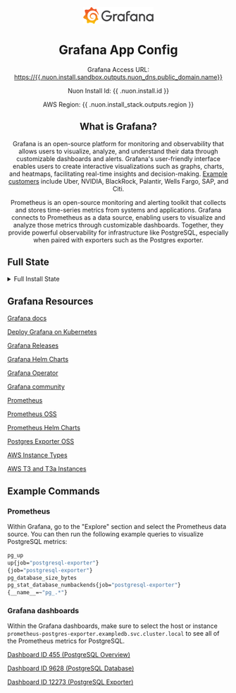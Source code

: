 <center>

<img src="https://raw.githubusercontent.com/grafana/grafana/main/docs/logo-horizontal.png"
     alt="Grafana" width="160" />

<h1>Grafana App Config</h1>

Grafana Access URL: [https://{{.nuon.install.sandbox.outputs.nuon_dns.public_domain.name}}](https://{{.nuon.install.sandbox.outputs.nuon_dns.public_domain.name}})

Nuon Install Id: {{ .nuon.install.id }}

AWS Region: {{ .nuon.install_stack.outputs.region }}

## What is Grafana?

Grafana is an open-source platform for monitoring and observability that allows users to visualize, analyze, and understand their data through customizable dashboards and alerts. Grafana's user-friendly interface enables users to create interactive visualizations such as graphs, charts, and heatmaps, facilitating real-time insights and decision-making. [Example customers](https://grafana.com/success/) include Uber, NVIDIA, BlackRock, Palantir, Wells Fargo, SAP, and Citi.

Prometheus is an open-source monitoring and alerting toolkit that collects and stores time-series metrics from systems and applications. Grafana connects to Prometheus as a data source, enabling users to visualize and analyze those metrics through customizable dashboards. Together, they provide powerful observability for infrastructure like PostgreSQL, especially when paired with exporters such as the Postgres exporter.

</center>

## Full State

<details>
<summary>Full Install State</summary>
<pre>{{ toPrettyJson .nuon }}</pre>
</details>

## Grafana Resources

[Grafana docs](https://github.com/grafana/grafana)

[Deploy Grafana on Kubernetes](https://grafana.com/docs/grafana/latest/setup-grafana/installation/kubernetes/)

[Grafana Releases](https://github.com/grafana/grafana/releases)

[Grafana Helm Charts](https://github.com/grafana/helm-charts)

[Grafana Operator](https://github.com/grafana/grafana-operator)

[Grafana community](https://community.grafana.com/)

[Prometheus](https://prometheus.io/)

[Prometheus OSS](https://github.com/prometheus/prometheus)

[Prometheus Helm Charts](https://github.com/prometheus-community/helm-charts)

[Postgres Exporter OSS](https://github.com/prometheus-community/postgres_exporter)

[AWS Instance Types](https://aws.amazon.com/ec2/instance-types/)

[AWS T3 and T3a Instances](https://aws.amazon.com/ec2/instance-types/t3/)

## Example Commands

### Prometheus

Within Grafana, go to the "Explore" section and select the Prometheus data source. You can then run the following example queries to visualize PostgreSQL metrics:

```bash
pg_up
up{job="postgresql-exporter"}
{job="postgresql-exporter"}
pg_database_size_bytes
pg_stat_database_numbackends{job="postgresql-exporter"}
{__name__=~"pg_.*"}
```

### Grafana dashboards

Within the Grafana dashboards, make sure to select the host or instance <code>prometheus-postgres-exporter.exampledb.svc.cluster.local</code> to see all of the Prometheus metrics for PostgreSQL.

[Dashboard ID 455 (PostgreSQL Overview)](https://grafana.com/grafana/dashboards/455-postgres-overview/)

[Dashboard ID 9628 (PostgreSQL Database)](https://grafana.com/grafana/dashboards/9628-postgresql-database/)

[Dashboard ID 12273 (PostgreSQL Exporter)](https://grafana.com/grafana/dashboards/12273-postgresql-overview-postgres-exporter/)
